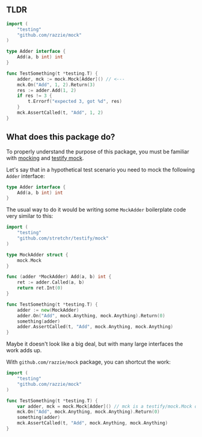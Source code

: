 ## TLDR

```go
import (
	"testing"
	"github.com/razzie/mock"
)

type Adder interface {
	Add(a, b int) int
}

func TestSomething(t *testing.T) {
	adder, mck := mock.Mock[Adder]() // <---
	mck.On("Add", 1, 2).Return(3)
	res := adder.Add(1, 2)
	if res != 3 {
		t.Errorf("expected 3, got %d", res)
	}
	mck.AssertCalled(t, "Add", 1, 2)
}
```

## What does this package do?

To properly understand the purpose of this package, you must be familiar with [mocking](https://en.wikipedia.org/wiki/Mock_object) and [testify mock](https://pkg.go.dev/github.com/stretchr/testify/mock).

Let's say that in a hypothetical test scenario you need to mock the following `Adder` interface:

```go
type Adder interface {
	Add(a, b int) int
}
```

The usual way to do it would be writing some `MockAdder` boilerplate code very similar to this:

```go
import (
	"testing"
	"github.com/stretchr/testify/mock"
)

type MockAdder struct {
	mock.Mock
}

func (adder *MockAdder) Add(a, b) int {
	ret := adder.Called(a, b)
	return ret.Int(0)
}

func TestSomething(t *testing.T) {
	adder := new(MockAdder)
	adder.On("Add", mock.Anything, mock.Anything).Return(0)
	something(adder)
	adder.AssertCalled(t, "Add", mock.Anything, mock.Anything)
}
```

Maybe it doesn't look like a big deal, but with many large interfaces the work adds up.

With `github.com/razzie/mock` package, you can shortcut the work:

```go
import (
	"testing"
	"github.com/razzie/mock"
)

func TestSomething(t *testing.T) {
	var adder, mck = mock.Mock[Adder]() // mck is a testify/mock.Mock object
	mck.On("Add", mock.Anything, mock.Anything).Return(0)
	something(adder)
	mck.AssertCalled(t, "Add", mock.Anything, mock.Anything)
}
```
